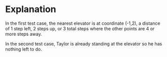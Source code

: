 # Explanation

In the first test case, the nearest elevator is at coordinate (-1,2), a distance of 1 step left, 2 steps up, or 3 total steps where the other points are 4 or more steps away.

In the second test case, Taylor is already standing at the elevator so he has nothing left to do.
